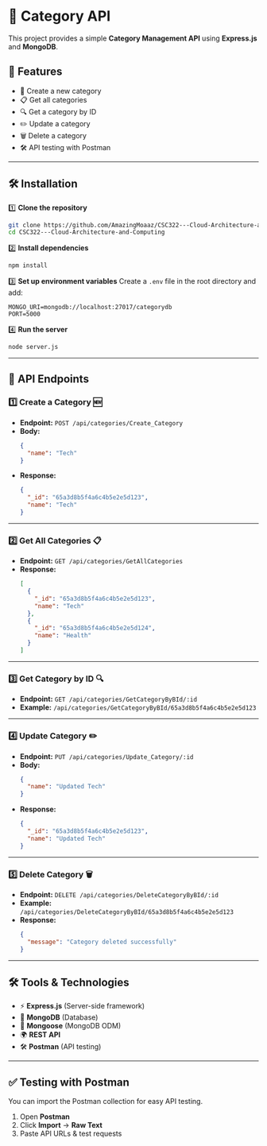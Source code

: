 # 📌 Category API

This project provides a simple **Category Management API** using **Express.js** and **MongoDB**.

## 🚀 Features
- 📂 Create a new category
- 📋 Get all categories
- 🔍 Get a category by ID
- ✏️ Update a category
- 🗑️ Delete a category
- 🛠️ API testing with Postman

---

## 🛠️ Installation

1️⃣ **Clone the repository**
```sh
git clone https://github.com/AmazingMoaaz/CSC322---Cloud-Architecture-and-Computing.git
cd CSC322---Cloud-Architecture-and-Computing
```

2️⃣ **Install dependencies**
```sh
npm install
```

3️⃣ **Set up environment variables**
Create a `.env` file in the root directory and add:
```env
MONGO_URI=mongodb://localhost:27017/categorydb
PORT=5000
```

4️⃣ **Run the server**
```sh
node server.js
```

---

## 📌 API Endpoints

### 1️⃣ Create a Category 🆕
- **Endpoint:** `POST /api/categories/Create_Category`
- **Body:**
  ```json
  {
    "name": "Tech"
  }
  ```
- **Response:**
  ```json
  {
    "_id": "65a3d8b5f4a6c4b5e2e5d123",
    "name": "Tech"
  }
  ```

---

### 2️⃣ Get All Categories 📋
- **Endpoint:** `GET /api/categories/GetAllCategories`
- **Response:**
  ```json
  [
    {
      "_id": "65a3d8b5f4a6c4b5e2e5d123",
      "name": "Tech"
    },
    {
      "_id": "65a3d8b5f4a6c4b5e2e5d124",
      "name": "Health"
    }
  ]
  ```

---

### 3️⃣ Get Category by ID 🔍
- **Endpoint:** `GET /api/categories/GetCategoryByBId/:id`
- **Example:** `/api/categories/GetCategoryByBId/65a3d8b5f4a6c4b5e2e5d123`

---

### 4️⃣ Update Category ✏️
- **Endpoint:** `PUT /api/categories/Update_Category/:id`
- **Body:**
  ```json
  {
    "name": "Updated Tech"
  }
  ```
- **Response:**
  ```json
  {
    "_id": "65a3d8b5f4a6c4b5e2e5d123",
    "name": "Updated Tech"
  }
  ```

---

### 5️⃣ Delete Category 🗑️
- **Endpoint:** `DELETE /api/categories/DeleteCategoryByBId/:id`
- **Example:** `/api/categories/DeleteCategoryByBId/65a3d8b5f4a6c4b5e2e5d123`
- **Response:**
  ```json
  {
    "message": "Category deleted successfully"
  }
  ```

---

## 🛠️ Tools & Technologies
- ⚡ **Express.js** (Server-side framework)
- 🍃 **MongoDB** (Database)
- 🔄 **Mongoose** (MongoDB ODM)
- 🌍 **REST API**
- 🛠 **Postman** (API testing)

---

## ✅ Testing with Postman
You can import the Postman collection for easy API testing.
1. Open **Postman**
2. Click **Import** → **Raw Text**
3. Paste API URLs & test requests